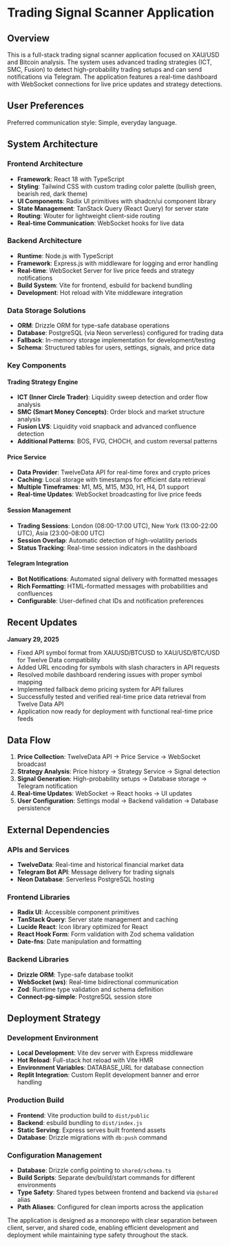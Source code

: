 # Trading Signal Scanner Application

## Overview

This is a full-stack trading signal scanner application focused on XAU/USD and Bitcoin analysis. The system uses advanced trading strategies (ICT, SMC, Fusion) to detect high-probability trading setups and can send notifications via Telegram. The application features a real-time dashboard with WebSocket connections for live price updates and strategy detections.

## User Preferences

Preferred communication style: Simple, everyday language.

## System Architecture

### Frontend Architecture
- **Framework**: React 18 with TypeScript
- **Styling**: Tailwind CSS with custom trading color palette (bullish green, bearish red, dark theme)
- **UI Components**: Radix UI primitives with shadcn/ui component library
- **State Management**: TanStack Query (React Query) for server state
- **Routing**: Wouter for lightweight client-side routing
- **Real-time Communication**: WebSocket hooks for live data

### Backend Architecture
- **Runtime**: Node.js with TypeScript
- **Framework**: Express.js with middleware for logging and error handling
- **Real-time**: WebSocket Server for live price feeds and strategy notifications
- **Build System**: Vite for frontend, esbuild for backend bundling
- **Development**: Hot reload with Vite middleware integration

### Data Storage Solutions
- **ORM**: Drizzle ORM for type-safe database operations
- **Database**: PostgreSQL (via Neon serverless) configured for trading data
- **Fallback**: In-memory storage implementation for development/testing
- **Schema**: Structured tables for users, settings, signals, and price data

### Key Components

#### Trading Strategy Engine
- **ICT (Inner Circle Trader)**: Liquidity sweep detection and order flow analysis
- **SMC (Smart Money Concepts)**: Order block and market structure analysis  
- **Fusion LVS**: Liquidity void snapback and advanced confluence detection
- **Additional Patterns**: BOS, FVG, CHOCH, and custom reversal patterns

#### Price Service
- **Data Provider**: TwelveData API for real-time forex and crypto prices
- **Caching**: Local storage with timestamps for efficient data retrieval
- **Multiple Timeframes**: M1, M5, M15, M30, H1, H4, D1 support
- **Real-time Updates**: WebSocket broadcasting for live price feeds

#### Session Management
- **Trading Sessions**: London (08:00-17:00 UTC), New York (13:00-22:00 UTC), Asia (23:00-08:00 UTC)
- **Session Overlap**: Automatic detection of high-volatility periods
- **Status Tracking**: Real-time session indicators in the dashboard

#### Telegram Integration
- **Bot Notifications**: Automated signal delivery with formatted messages
- **Rich Formatting**: HTML-formatted messages with probabilities and confluences
- **Configurable**: User-defined chat IDs and notification preferences

## Recent Updates

**January 29, 2025**
- Fixed API symbol format from XAUUSD/BTCUSD to XAU/USD/BTC/USD for Twelve Data compatibility
- Added URL encoding for symbols with slash characters in API requests
- Resolved mobile dashboard rendering issues with proper symbol mapping
- Implemented fallback demo pricing system for API failures
- Successfully tested and verified real-time price data retrieval from Twelve Data API
- Application now ready for deployment with functional real-time price feeds

## Data Flow

1. **Price Collection**: TwelveData API → Price Service → WebSocket broadcast
2. **Strategy Analysis**: Price history → Strategy Service → Signal detection
3. **Signal Generation**: High-probability setups → Database storage → Telegram notification
4. **Real-time Updates**: WebSocket → React hooks → UI updates
5. **User Configuration**: Settings modal → Backend validation → Database persistence

## External Dependencies

### APIs and Services
- **TwelveData**: Real-time and historical financial market data
- **Telegram Bot API**: Message delivery for trading signals
- **Neon Database**: Serverless PostgreSQL hosting

### Frontend Libraries
- **Radix UI**: Accessible component primitives
- **TanStack Query**: Server state management and caching
- **Lucide React**: Icon library optimized for React
- **React Hook Form**: Form validation with Zod schema validation
- **Date-fns**: Date manipulation and formatting

### Backend Libraries
- **Drizzle ORM**: Type-safe database toolkit
- **WebSocket (ws)**: Real-time bidirectional communication
- **Zod**: Runtime type validation and schema definition
- **Connect-pg-simple**: PostgreSQL session store

## Deployment Strategy

### Development Environment
- **Local Development**: Vite dev server with Express middleware
- **Hot Reload**: Full-stack hot reload with Vite HMR
- **Environment Variables**: DATABASE_URL for database connection
- **Replit Integration**: Custom Replit development banner and error handling

### Production Build
- **Frontend**: Vite production build to `dist/public`
- **Backend**: esbuild bundling to `dist/index.js`
- **Static Serving**: Express serves built frontend assets
- **Database**: Drizzle migrations with `db:push` command

### Configuration Management
- **Database**: Drizzle config pointing to `shared/schema.ts`
- **Build Scripts**: Separate dev/build/start commands for different environments
- **Type Safety**: Shared types between frontend and backend via `@shared` alias
- **Path Aliases**: Configured for clean imports across the application

The application is designed as a monorepo with clear separation between client, server, and shared code, enabling efficient development and deployment while maintaining type safety throughout the stack.